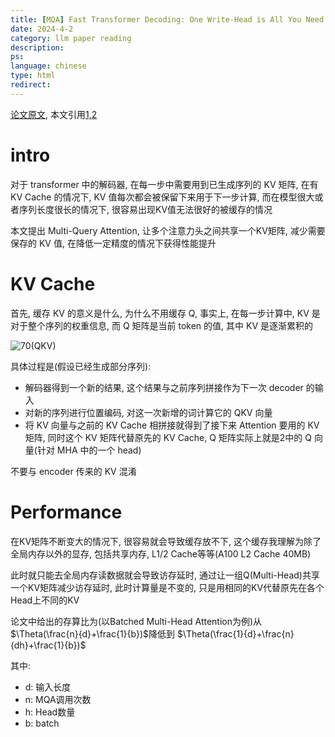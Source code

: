 ```yaml
---
title: [MQA] Fast Transformer Decoding: One Write-Head is All You Need
date: 2024-4-2
category: llm paper reading
description:
ps:
language: chinese
type: html
redirect:
---
```


<a href="http://arxiv.org/abs/1911.02150">论文原文</a>, 本文引用<a href="https://zhuanlan.zhihu.com/p/647130255">1,</a><a href="https://www.bilibili.com/video/BV1ga4y1r7hm/?spm_id_from=333.337.search-card.all.click&vd_source=6823fff4176fbb99da705bde30eb8cea">2</a>


# intro

对于 transformer 中的解码器, 在每一步中需要用到已生成序列的 KV 矩阵, 在有 KV Cache 的情况下, KV 值每次都会被保留下来用于下一步计算, 而在模型很大或者序列长度很长的情况下, 很容易出现KV值无法很好的被缓存的情况

本文提出 Multi-Query Attention, 让多个注意力头之间共享一个KV矩阵, 减少需要保存的 KV 值, 在降低一定精度的情况下获得性能提升



# KV Cache

首先, 缓存 KV 的意义是什么, 为什么不用缓存 Q, 事实上, 在每一步计算中, KV 是对于整个序列的权重信息, 而 Q 矩阵是当前 token 的值, 其中 KV 是逐渐累积的

![70](./pic/llmpost/multiqueryattention/qkv.png)(QKV)

具体过程是(假设已经生成部分序列):

- 解码器得到一个新的结果, 这个结果与之前序列拼接作为下一次 decoder 的输入
- 对新的序列进行位置编码, 对这一次新增的词计算它的 QKV 向量
- 将 KV 向量与之前的 KV Cache 相拼接就得到了接下来 Attention 要用的 KV 矩阵, 同时这个 KV 矩阵代替原先的 KV Cache, Q 矩阵实际上就是2中的 Q 向量(针对 MHA 中的一个 head)

不要与 encoder 传来的 KV 混淆

# Performance

在KV矩阵不断变大的情况下, 很容易就会导致缓存放不下, 这个缓存我理解为除了全局内存以外的显存, 包括共享内存, L1/2 Cache等等(A100 L2 Cache 40MB)

此时就只能去全局内存读数据就会导致访存延时, 通过让一组Q(Multi-Head)共享一个KV矩阵减少访存延时, 此时计算量是不变的, 只是用相同的KV代替原先在各个Head上不同的KV

论文中给出的存算比为(以Batched Multi-Head Attention为例)从$\Theta(\frac{n}{d}+\frac{1}{b})$降低到  $\Theta(\frac{1}{d}+\frac{n}{dh}+\frac{1}{b})$

其中:

- d: 输入长度
- n: MQA调用次数
- h: Head数量
- b: batch
